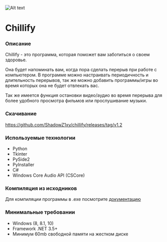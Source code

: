 ![Alt text](chillify/icon.ico?raw=true "Chillify")

# Chillify

### Описание
Chillify - это программа, которая поможет вам заботиться о своем здоровье.

Она будет напоминать вам, когда пора сделать перерыв при работе с компьютером.  В программе можно настраивать периодичность и длительность перерывов, так же можно добавить программы/игры во время которых она не будет отвлекать вас. 

Так же имеется функция остановки видео/аудио во время перерыва для более удобного просмотра фильмов или прослушивание музыки.

### Скачивание
https://github.com/ShadowZ1xy/chillify/releases/tag/v1.2

### Используемые технологии
- Python
- Tkinter
- PySide2
- PyInstaller
- C#
- Windows Core Audio API (CSCore)

### Компиляция из исходников
Для компиляции программы в .exe посмотрите [документацию](PYINSTALLER.md)

### Минимальные требовании
- Windows (8, 8.1, 10)
- Framework .NET 3.5+
- Минимум 60mb свободной памяти на жестком диске
